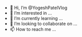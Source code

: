 - 👋 Hi, I’m @YogeshPatelVlog
- 👀 I’m interested in ...
- 🌱 I’m currently learning ...
- 💞️ I’m looking to collaborate on ...
- 📫 How to reach me ...

<!---
YogeshPatelVlog/YogeshPatelVlog is a ✨ special ✨ repository because its `README.md` (this file) appears on your GitHub profile.
You can click the Preview link to take a look at your changes.
--->
